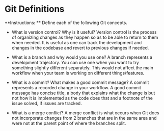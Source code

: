 # Git Definitions

**Instructions: ** Define each of the following Git concepts.

* What is version control?  Why is it useful?
Version control is the process of organizing changes as they happen so as to be able to return to them when needed. It is useful as one can track the development and changes in the codebase and revert to previous changes if needed.

* What is a branch and why would you use one?
A branch represents a development trajectory. You can use one when you want to try something slightly different separately. This would not affect the main workflow when your team is working on different things/features.

* What is a commit? What makes a good commit message?
A commit represents a recorded change in your workflow. A good commit message has concise title, a body that explains what the change is but not how it is implemented as the code does that and a footnote of the issue solved, if issues are tracked.

* What is a merge conflict?
A merge conflict is what occurs when Git does not incorporate changes from 2 branches that are in the same area and were not at the parent point of where the branches split.